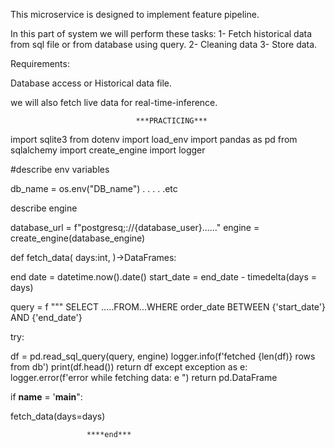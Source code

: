 This microservice is designed to implement feature pipeline.

In this part of system we will perform these tasks:
1- Fetch historical data from sql file or from database using query.
2- Cleaning data
3- Store data.

Requirements:

Database access or Historical data file.


we will also fetch live data for real-time-inference.

                                ***PRACTICING***

import sqlite3
from dotenv import load_env
import pandas as pd
from sqlalchemy import create_engine
import logger


#describe env variables

db_name = os.env("DB_name")
.
.
.
.
.etc




describe engine

database_url = f"postgresq;://{database_user}......"
engine = create_engine(database_engine)



def fetch_data(
    days:int,
)->DataFrames:

end date = datetime.now().date()
start_date = end_date - timedelta(days = days)

query = f """ 
SELECT .....FROM...WHERE order_date BETWEEN {'start_date'} AND {'end_date'}

try:

   df = pd.read_sql_query(query, engine)
   logger.info(f'fetched {len(df)} rows from db')
   print(df.head())
   return df
except exception as e:
    logger.error(f'error while fetching data: e ")
    return pd.DataFrame

if __name__ = '__main__":

fetch_data(days=days)


                     ****end***





